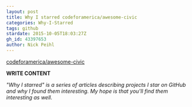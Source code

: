 ```yaml
---
layout: post
title: Why I starred codeforamerica/awesome-civic
categories: Why-I-Starred
tags: github
stardate: 2015-10-05T18:03:27Z
gh_id: 43397653
author: Nick Peihl
---
```


[codeforamerica/awesome-civic](star.repo.html_url)

**WRITE CONTENT**

*"Why I starred" is a series of articles describing projects I star on GitHub and why I found them interesting. My hope is that you'll find them interesting as well.*

